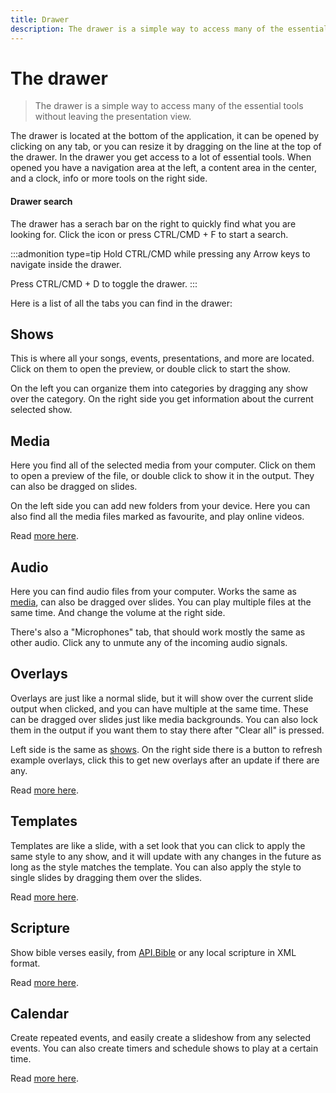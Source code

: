 ```yaml
---
title: Drawer
description: The drawer is a simple way to access many of the essential tools without leaving the presentation view.
---
```


<script>
    import Key from '../../../components/Key.svelte';
</script>

# The drawer

> The drawer is a simple way to access many of the essential tools without leaving the presentation view.

The drawer is located at the bottom of the application, it can be opened by clicking on any tab, or you can resize it by dragging on the line at the top of the drawer. In the drawer you get access to a lot of essential tools. When opened you have a navigation area at the left, a content area in the center, and a clock, info or more tools on the right side.

#### Drawer search

The drawer has a serach bar on the right to quickly find what you are looking for. Click the icon or press <Key>CTRL/CMD + F</Key> to start a search.

:::admonition type=tip
Hold <Key>CTRL/CMD</Key> while pressing any <Key>Arrow keys</Key> to navigate inside the drawer.

Press <Key>CTRL/CMD + D</Key> to toggle the drawer.
:::

Here is a list of all the tabs you can find in the drawer:

## Shows

This is where all your songs, events, presentations, and more are located. Click on them to open the preview, or double click to start the show.

On the left you can organize them into categories by dragging any show over the category.
On the right side you get information about the current selected show.

## Media

Here you find all of the selected media from your computer. Click on them to open a preview of the file, or double click to show it in the output. They can also be dragged on slides.

On the left side you can add new folders from your device. Here you can also find all the media files marked as favourite, and play online videos.

Read [more here](./media).

## Audio

Here you can find audio files from your computer. Works the same as [media](#media), can also be dragged over slides. You can play multiple files at the same time. And change the volume at the right side.

There's also a "Microphones" tab, that should work mostly the same as other audio. Click any to unmute any of the incoming audio signals.

## Overlays

Overlays are just like a normal slide, but it will show over the current slide output when clicked, and you can have multiple at the same time. These can be dragged over slides just like media backgrounds. You can also lock them in the output if you want them to stay there after "Clear all" is pressed.

Left side is the same as [shows](#shows). On the right side there is a button to refresh example overlays, click this to get new overlays after an update if there are any.

Read [more here](./overlays).

## Templates

Templates are like a slide, with a set look that you can click to apply the same style to any show, and it will update with any changes in the future as long as the style matches the template. You can also apply the style to single slides by dragging them over the slides.

Read [more here](./templates).

## Scripture

Show bible verses easily, from [API.Bible](https://scripture.api.bible/) or any local scripture in XML format.

Read [more here](./scripture).

## Calendar

Create repeated events, and easily create a slideshow from any selected events. You can also create timers and schedule shows to play at a certain time.

Read [more here](./calendar).

